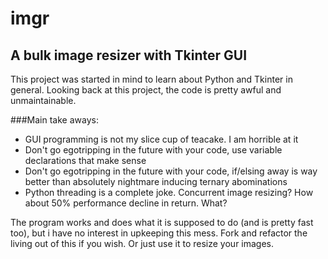 # imgr
##  A bulk image resizer with Tkinter GUI

This project was started in mind to learn about Python and Tkinter in general. Looking back at this project, the code is pretty awful and unmaintainable.

###Main take aways:
* GUI programming is not my slice cup of teacake. I am horrible at it
* Don't go egotripping in the future with your code, use variable declarations that make sense
* Don't go egotripping in the future with your code, if/elsing away is way better than absolutely nightmare inducing ternary abominations
* Python threading is a complete joke. Concurrent image resizing? How about 50% performance decline in return. What?

The program works and does what it is supposed to do (and is pretty fast too), but i have no interest in upkeeping this mess. Fork and refactor the living out of this if you wish. Or just use it to resize your images.

